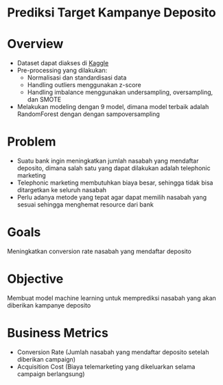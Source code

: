 # Prediksi Target Kampanye Deposito

# Overview
- Dataset dapat diakses di [Kaggle](https://www.kaggle.com/datasets/prakharrathi25/banking-dataset-marketing-targets)
- Pre-processing yang dilakukan: 
  - Normalisasi dan standardisasi data
  - Handling outliers menggunakan z-score
  - Handling imbalance menggunakan undersampling, oversampling, dan SMOTE
- Melakukan modeling dengan 9 model, dimana model terbaik adalah RandomForest dengan dengan sampoversampling

# Problem
- Suatu bank ingin meningkatkan jumlah nasabah yang mendaftar deposito, dimana salah satu yang dapat dilakukan adalah telephonic marketing
- Telephonic marketing membutuhkan biaya besar, sehingga tidak bisa ditargetkan ke seluruh nasabah
- Perlu adanya metode yang tepat agar dapat memilih nasabah yang sesuai sehingga menghemat resource dari bank

# Goals
Meningkatkan conversion rate nasabah yang mendaftar deposito

# Objective
Membuat model machine learning untuk memprediksi nasabah yang akan diberikan kampanye deposito

# Business Metrics
- Conversion Rate (Jumlah nasabah yang mendaftar deposito setelah diberikan campaign)
- Acquisition Cost (Biaya telemarketing yang dikeluarkan selama campaign berlangsung)
